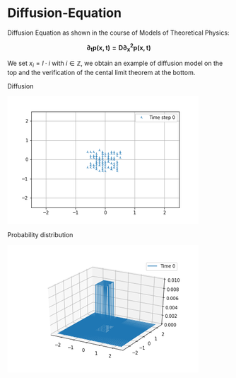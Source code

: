 # Diffusion-Equation

 Diffusion Equation as shown in the course of Models of Theoretical Physics:

$$
\mathbf{\partial_t p(x, t) = D\partial^2_xp(x,t)}
$$

We set $x_i = l\cdot i$ with $i\in\mathbb{Z}$, we obtain an example of diffusion model on the top and the verification of the cental limit theorem at the bottom.



Diffusion

![](diffusion.gif)

Probability distribution

![](Probability_diffusion.gif)
